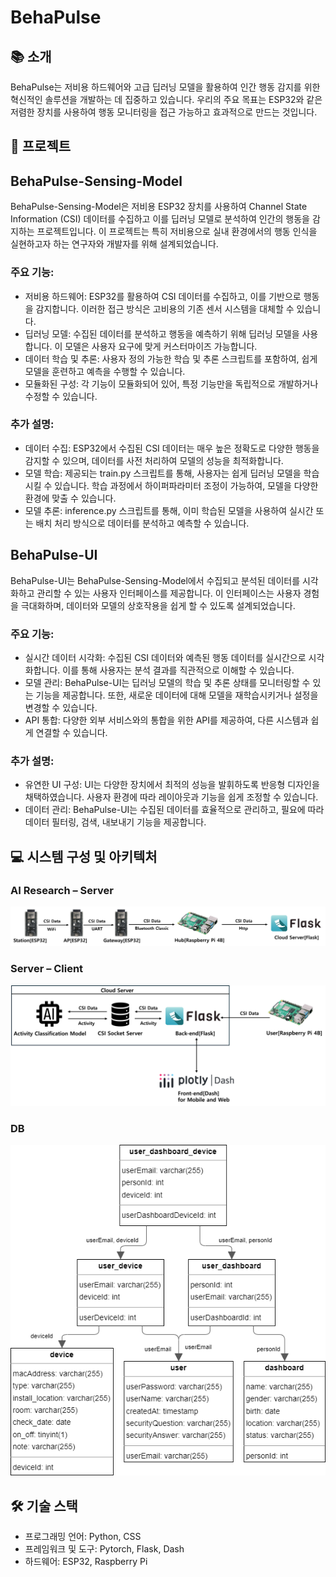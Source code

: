 # BehaPulse

## 📚 소개
BehaPulse는 저비용 하드웨어와 고급 딥러닝 모델을 활용하여 인간 행동 감지를 위한 혁신적인 솔루션을 개발하는 데 집중하고 있습니다. 우리의 주요 목표는 ESP32와 같은 저렴한 장치를 사용하여 행동 모니터링을 접근 가능하고 효과적으로 만드는 것입니다.

## 🚀 프로젝트
## BehaPulse-Sensing-Model
BehaPulse-Sensing-Model은 저비용 ESP32 장치를 사용하여 Channel State Information (CSI) 데이터를 수집하고 이를 딥러닝 모델로 분석하여 인간의 행동을 감지하는 프로젝트입니다. 이 프로젝트는 특히 저비용으로 실내 환경에서의 행동 인식을 실현하고자 하는 연구자와 개발자를 위해 설계되었습니다.

### 주요 기능:
- 저비용 하드웨어: ESP32를 활용하여 CSI 데이터를 수집하고, 이를 기반으로 행동을 감지합니다. 이러한 접근 방식은 고비용의 기존 센서 시스템을 대체할 수 있습니다.
- 딥러닝 모델: 수집된 데이터를 분석하고 행동을 예측하기 위해 딥러닝 모델을 사용합니다. 이 모델은 사용자 요구에 맞게 커스터마이즈 가능합니다.
- 데이터 학습 및 추론: 사용자 정의 가능한 학습 및 추론 스크립트를 포함하여, 쉽게 모델을 훈련하고 예측을 수행할 수 있습니다.
- 모듈화된 구성: 각 기능이 모듈화되어 있어, 특정 기능만을 독립적으로 개발하거나 수정할 수 있습니다.

### 추가 설명: 
- 데이터 수집: ESP32에서 수집된 CSI 데이터는 매우 높은 정확도로 다양한 행동을 감지할 수 있으며, 데이터를 사전 처리하여 모델의 성능을 최적화합니다.
- 모델 학습: 제공되는 train.py 스크립트를 통해, 사용자는 쉽게 딥러닝 모델을 학습시킬 수 있습니다. 학습 과정에서 하이퍼파라미터 조정이 가능하여, 모델을 다양한 환경에 맞출 수 있습니다.
- 모델 추론: inference.py 스크립트를 통해, 이미 학습된 모델을 사용하여 실시간 또는 배치 처리 방식으로 데이터를 분석하고 예측할 수 있습니다.

## BehaPulse-UI
BehaPulse-UI는 BehaPulse-Sensing-Model에서 수집되고 분석된 데이터를 시각화하고 관리할 수 있는 사용자 인터페이스를 제공합니다. 이 인터페이스는 사용자 경험을 극대화하며, 데이터와 모델의 상호작용을 쉽게 할 수 있도록 설계되었습니다.

### 주요 기능:
- 실시간 데이터 시각화: 수집된 CSI 데이터와 예측된 행동 데이터를 실시간으로 시각화합니다. 이를 통해 사용자는 분석 결과를 직관적으로 이해할 수 있습니다.
- 모델 관리: BehaPulse-UI는 딥러닝 모델의 학습 및 추론 상태를 모니터링할 수 있는 기능을 제공합니다. 또한, 새로운 데이터에 대해 모델을 재학습시키거나 설정을 변경할 수 있습니다.
- API 통합: 다양한 외부 서비스와의 통합을 위한 API를 제공하여, 다른 시스템과 쉽게 연결할 수 있습니다.

### 추가 설명:
- 유연한 UI 구성: UI는 다양한 장치에서 최적의 성능을 발휘하도록 반응형 디자인을 채택하였습니다. 사용자 환경에 따라 레이아웃과 기능을 쉽게 조정할 수 있습니다.
- 데이터 관리: BehaPulse-UI는 수집된 데이터를 효율적으로 관리하고, 필요에 따라 데이터 필터링, 검색, 내보내기 기능을 제공합니다.

## 💻 시스템 구성 및 아키텍처
### AI Research – Server
<img src="https://github.com/BehaPulse/.github/blob/main/profile/img/img3.png?raw=true">
  
### Server – Client
<img src="https://github.com/BehaPulse/.github/blob/main/profile/img/img1.png?raw=true">
  
### DB
<img src="https://github.com/BehaPulse/.github/blob/main/profile/img/db.png?raw=true">


## 🛠️ 기술 스택
- 프로그래밍 언어: Python, CSS
- 프레임워크 및 도구: Pytorch, Flask, Dash
- 하드웨어: ESP32, Raspberry Pi
